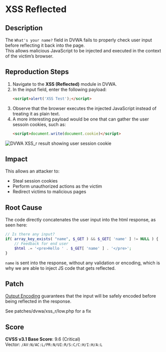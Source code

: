 # XSS Reflected

## Description
The `What's your name?` field in DVWA fails to properly check user input before reflecting it back into the page.  
This allows malicious JavaScript to be injected and executed in the context of the victim’s browser.

## Reproduction Steps
1. Navigate to the **XSS (Reflected)** module in DVWA.
2. In the input field, enter the following payload:
   ```html
   <script>alert('XSS Test');</script>
3. Observe that the browser executes the injected JavaScript instead of treating it as plain text.
4. A more interesting payload would be one that can gather the user sessoin cookies, such as:
   ```html
   <script>document.write(document.cookie)</script>

![DVWA XSS_r result showing user session cookie](./images/dvwa-xss_r-low-output.png)


## Impact
This allows an attacker to:
- Steal session cookies
- Perform unauthorized actions as the victim
- Redirect victims to malicious pages

## Root Cause
The code directly concatenates the user input into the html response, as seen here:

```php
// Is there any input?
if( array_key_exists( "name", $_GET ) && $_GET[ 'name' ] != NULL ) {
	// Feedback for end user
	$html .= '<pre>Hello ' . $_GET[ 'name' ] . '</pre>';
}
```
`name` is sent into the response, without any validation or encoding, which is why we are able to inject JS code that gets reflected.

## Patch

[Output Encoding](https://cheatsheetseries.owasp.org/cheatsheets/Cross_Site_Scripting_Prevention_Cheat_Sheet.html#output-encoding) guarantees that the input will be safely encoded before being reflected in the response.

See patches/dvwa/xss_r/low.php for a fix

## Score

**CVSS v3.1 Base Score**: 9.6 (Critical)  
Vector: `/AV:N/AC:L/PR:N/UI:R/S:C/C:H/I:H/A:L`